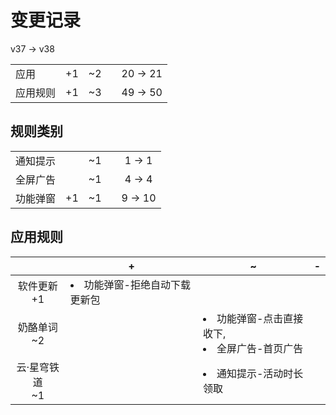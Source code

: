 # 变更记录

v37 -> v38

||||||
|-|:-:|:-:|:-:|:-:|
|应用|+1|~2||20 -> 21|
|应用规则|+1|~3||49 -> 50|

## 规则类别

||||||
|-|:-:|:-:|:-:|:-:|
|通知提示||~1||1 -> 1|
|全屏广告||~1||4 -> 4|
|功能弹窗|+1|~1||9 -> 10|

## 应用规则

||+|~|-|
|:-:|-|-|-|
|软件更新<br>+1|<li>功能弹窗-拒绝自动下载更新包|||
|奶酪单词<br>~2||<li>功能弹窗-点击直接收下,<li>全屏广告-首页广告||
|云·星穹铁道<br>~1||<li>通知提示-活动时长领取||
